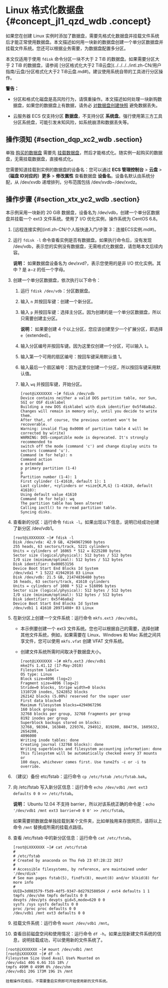 # Linux 格式化数据盘 {#concept_jl1_qzd_wdb .concept}

如果您在创建 Linux 实例时添加了数据盘，需要先格式化数据盘并挂载文件系统后才能正常使用数据盘。本文描述如何用一块新的数据盘创建一个单分区数据盘并挂载文件系统。您还可以根据业务需要，为数据盘配置多分区。

本文仅适用于使用 `fdisk` 命令分区一块不大于 2 TiB 的数据盘。如果需要分区大于 2 TiB 的数据盘，请参阅 [分区格式化大于2 TiB云盘](../../../../intl.zh-CN/用户指南/云盘/分区格式化大于2 TiB云盘.md#)。建议使用系统自带的工具进行分区操作。

**警告：** 

-   分区和格式化磁盘是高风险行为，请慎重操作。本文描述如何处理一块新购数据盘，如果您的数据盘上有数据，请务必 [对数据盘创建快照](../../../../intl.zh-CN/用户指南/快照/创建快照.md#) 避免数据丢失。

-   云服务器 ECS 仅支持分区 **数据盘**，不支持分区 **系统盘**。强行使用第三方工具分区系统盘，可能引发未知风险，如系统崩溃和数据丢失等。


## 操作须知 {#section_dqp_xc2_wdb .section}

单独 [购买的数据盘](../../../../intl.zh-CN/用户指南/云盘/创建云盘.md#) 需要先 [挂载数据盘](../../../../intl.zh-CN/用户指南/云盘/挂载云盘.md#)，然后才能格式化。随实例一起购买的数据盘，无需挂载数据盘，直接格式化。

您需要知道挂载到实例的数据盘的设备名：您可以通过 **ECS 管理控制台** \> **云盘** \> **（磁盘 ID对应的）更多** \> **修改属性** 查看数据盘 **设备名**。设备名默认由系统分配，从 /dev/xvdb 递增排列，分布范围包括 /dev/xvdb−/dev/xvdz。

## 操作步骤 {#section_xtx_yc2_wdb .section}

本示例采用一块新的 20 GiB 数据盘，设备名为 /dev/vdb，创建一个单分区数据盘并挂载一个 ext3 文件系统。使用了 I/O 优化实例，操作系统为 CentOS 6.8。

1.  [远程连接实例](intl.zh-CN/个人版快速入门/步骤 3：连接ECS实例.md#)。

2.  运行 `fdisk -l` 命令查看实例是否有数据盘。如果执行命令后，没有发现 /dev/vdb，表示您的实例没有数据盘，无需格式化数据盘，请忽略本文后续内容。

    **说明：** 如果数据盘设备名为 dev/xvd?，表示您使用的是非 I/O 优化实例。其中 ? 是 a−z 的任一个字母。

3.  创建一个单分区数据盘，依次执行以下命令：
    1.  运行 `fdisk /dev/vdb`：分区数据盘。

    2.  输入 `n` 并按回车键：创建一个新分区。

    3.  输入 `p` 并按回车键：选择主分区。因为创建的是一个单分区数据盘，所以只需要创建主分区。

        **说明：** 如果要创建 4 个以上分区，您应该创建至少一个扩展分区，即选择 `e`（extended）。

    4.  输入分区编号并按回车键。因为这里仅创建一个分区，可以输入 `1`。

    5.  输入第一个可用的扇区编号：按回车键采用默认值 1。

    6.  输入最后一个扇区编号：因为这里仅创建一个分区，所以按回车键采用默认值。

    7.  输入 `wq` 并按回车键，开始分区。

        ```
        [root@iXXXXXXX ~]# fdisk /dev/vdb
        Device contains neither a valid DOS partition table, nor Sun, SGI or OSF disklabel
        Building a new DOS disklabel with disk identifier 0x5f46a8a2.
        Changes will remain in memory only, until you decide to write them.
        After that, of course, the previous content won't be recoverable.
        Warning: invalid flag 0x0000 of partition table 4 will be corrected by w(rite)
        WARNING: DOS-compatible mode is deprecated. It's strongly recommended to
        switch off the mode (command 'c') and change display units to
        sectors (command 'u').
        Command (m for help): n
        Command action
        e extended
        p primary partition (1-4)
        p
        Partition number (1-4): 1
        First cylinder (1-41610, default 1): 1
        Last cylinder, +cylinders or +size{K,M,G} (1-41610, default 41610):
        Using default value 41610
        Command (m for help): wq
        The partition table has been altered!
        Calling ioctl() to re-read partition table.
        Syncing disks.
        ```

4.  查看新的分区：运行命令 `fdisk -l`。如果出现以下信息，说明已经成功创建了新分区 /dev/vdb1。

    ```
    [root@iXXXXXXX ~]# fdisk -l
    Disk /dev/vda: 42.9 GB, 42949672960 bytes
    255 heads, 63 sectors/track, 5221 cylinders
    Units = cylinders of 16065 * 512 = 8225280 bytes
    Sector size (logical/physical): 512 bytes / 512 bytes
    I/O size (minimum/optimal): 512 bytes / 512 bytes
    Disk identifier: 0x00053156
    Device Boot Start End Blocks Id System
    /dev/vda1 * 1 5222 41942016 83 Linux
    Disk /dev/vdb: 21.5 GB, 21474836480 bytes
    16 heads, 63 sectors/track, 41610 cylinders
    Units = cylinders of 1008 * 512 = 516096 bytes
    Sector size (logical/physical): 512 bytes / 512 bytes
    I/O size (minimum/optimal): 512 bytes / 512 bytes
    Disk identifier: 0x5f46a8a2
    Device Boot Start End Blocks Id System
    /dev/vdb1 1 41610 20971408+ 83 Linux
    ```

5.  在新分区上创建一个文件系统：运行命令 `mkfs.ext3 /dev/vdb1`。

    -   本示例要创建一个 ext3 文件系统。您也可以根据自己的需要，选择创建其他文件系统，例如，如果需要在 Linux、Windows 和 Mac 系统之间共享文件，您可以使用 `mkfs.vfat` 创建 VFAT 文件系统。

    -   创建文件系统所需时间取决于数据盘大小。

        ```
        [root@iXXXXXXX ~]# mkfs.ext3 /dev/vdb1
        mke2fs 1.41.12 (17-May-2010)
        Filesystem label=
        OS type: Linux
        Block size=4096 (log=2)
        Fragment size=4096 (log=2)
        Stride=0 blocks, Stripe width=0 blocks
        1310720 inodes, 5242852 blocks
        262142 blocks (5.00%) reserved for the super user
        First data block=0
        Maximum filesystem blocks=4294967296
        160 block groups
        32768 blocks per group, 32768 fragments per group
        8192 inodes per group
        Superblock backups stored on blocks:
        32768, 98304, 163840, 229376, 294912, 819200, 884736, 1605632, 2654208,
        4096000
        Writing inode tables: done
        Creating journal (32768 blocks): done
        Writing superblocks and filesystem accounting information: done
        This filesystem will be automatically checked every 37 mounts or
        180 days, whichever comes first. Use tune2fs -c or -i to override.
        ```

6.  （建议）备份 etc/fstab：运行命令 `cp /etc/fstab /etc/fstab.bak`。

7.  向 /etc/fstab 写入新分区信息：运行命令 `echo /dev/vdb1 /mnt ext3 defaults 0 0 >> /etc/fstab`。

    **说明：** Ubuntu 12.04 不支持 barrier，所以对该系统正确的命令是：`echo '/dev/vdb1 /mnt ext3 barrier=0 0 0' >> /etc/fstab`。

    如果需要把数据盘单独挂载到某个文件夹，比如单独用来存放网页，请将以上命令 `/mnt` 替换成所需的挂载点路径。

8.  查看 /etc/fstab 中的新分区信息：运行命令 `cat /etc/fstab`。

    ```
    [root@iXXXXXXX ~]# cat /etc/fstab
    #
    # /etc/fstab
    # Created by anaconda on Thu Feb 23 07:28:22 2017
    #
    # Accessible filesystems, by reference, are maintained under '/dev/disk'
    # See man pages fstab(5), findfs(8), mount(8) and/or blkid(8) for more info
    #
    UUID=3d083579-f5d9-4df5-9347-8d27925805d4 / ext4 defaults 1 1
    tmpfs /dev/shm tmpfs defaults 0 0
    devpts /dev/pts devpts gid=5,mode=620 0 0
    sysfs /sys sysfs defaults 0 0
    proc /proc proc defaults 0 0
    /dev/vdb1 /mnt ext3 defaults 0 0
    ```

9.  挂载文件系统：运行命令 `mount /dev/vdb1 /mnt`。

10. 查看目前磁盘空间和使用情况：运行命令 `df -h`。如果出现新建文件系统的信息，说明挂载成功，可以使用新的文件系统了。

```
[root@iXXXXXXX ~]# mount /dev/vdb1 /mnt
[root@iXXXXXXX ~]# df -h
Filesystem Size Used Avail Use% Mounted on
/dev/vda1 40G 6.6G 31G 18% /
tmpfs 499M 0 499M 0% /dev/shm
/dev/vdb1 20G 173M 19G 1% /mnt
```

    挂载操作完成后，不需要重启实例即可开始使用新的文件系统。


